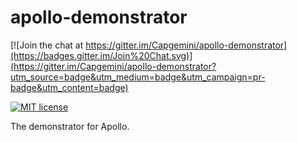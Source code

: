 # apollo-demonstrator
[![Join the chat at https://gitter.im/Capgemini/apollo-demonstrator](https://badges.gitter.im/Join%20Chat.svg)](https://gitter.im/Capgemini/apollo-demonstrator?utm_source=badge&utm_medium=badge&utm_campaign=pr-badge&utm_content=badge)

[![MIT license](http://img.shields.io/badge/license-MIT-brightgreen.svg)](http://opensource.org/licenses/MIT)

The demonstrator for Apollo.
